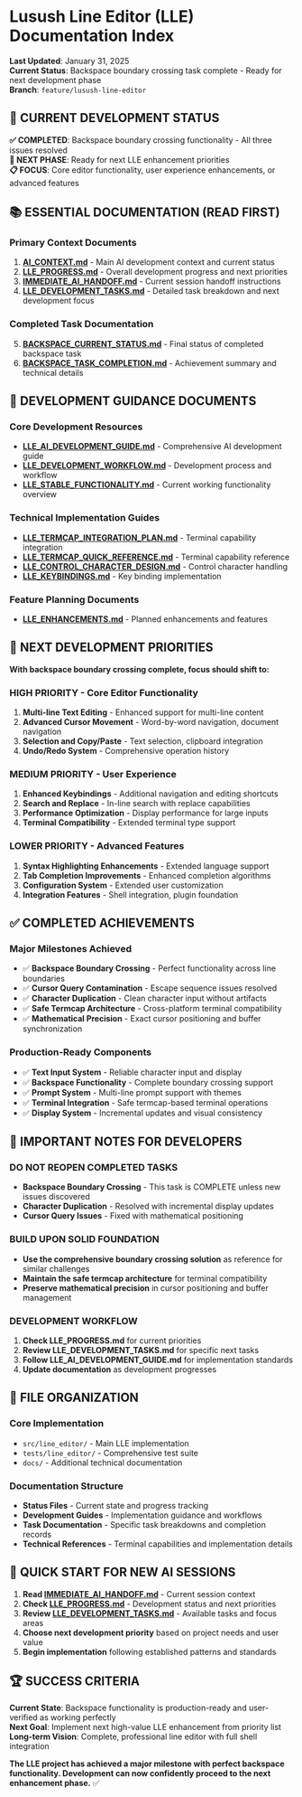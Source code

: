 # Lusush Line Editor (LLE) Documentation Index

**Last Updated**: January 31, 2025  
**Current Status**: Backspace boundary crossing task complete - Ready for next development phase  
**Branch**: `feature/lusush-line-editor`

## 🎉 **CURRENT DEVELOPMENT STATUS**

**✅ COMPLETED**: Backspace boundary crossing functionality - All three issues resolved  
**🚀 NEXT PHASE**: Ready for next LLE enhancement priorities  
**📋 FOCUS**: Core editor functionality, user experience enhancements, or advanced features

## 📚 **ESSENTIAL DOCUMENTATION (READ FIRST)**

### **Primary Context Documents**
1. **[AI_CONTEXT.md](AI_CONTEXT.md)** - Main AI development context and current status
2. **[LLE_PROGRESS.md](LLE_PROGRESS.md)** - Overall development progress and next priorities
3. **[IMMEDIATE_AI_HANDOFF.md](IMMEDIATE_AI_HANDOFF.md)** - Current session handoff instructions
4. **[LLE_DEVELOPMENT_TASKS.md](LLE_DEVELOPMENT_TASKS.md)** - Detailed task breakdown and next development focus

### **Completed Task Documentation**
5. **[BACKSPACE_CURRENT_STATUS.md](BACKSPACE_CURRENT_STATUS.md)** - Final status of completed backspace task
6. **[BACKSPACE_TASK_COMPLETION.md](BACKSPACE_TASK_COMPLETION.md)** - Achievement summary and technical details

## 🚀 **DEVELOPMENT GUIDANCE DOCUMENTS**

### **Core Development Resources**
- **[LLE_AI_DEVELOPMENT_GUIDE.md](LLE_AI_DEVELOPMENT_GUIDE.md)** - Comprehensive AI development guide
- **[LLE_DEVELOPMENT_WORKFLOW.md](LLE_DEVELOPMENT_WORKFLOW.md)** - Development process and workflow
- **[LLE_STABLE_FUNCTIONALITY.md](LLE_STABLE_FUNCTIONALITY.md)** - Current working functionality overview

### **Technical Implementation Guides**
- **[LLE_TERMCAP_INTEGRATION_PLAN.md](LLE_TERMCAP_INTEGRATION_PLAN.md)** - Terminal capability integration
- **[LLE_TERMCAP_QUICK_REFERENCE.md](LLE_TERMCAP_QUICK_REFERENCE.md)** - Terminal capability reference
- **[LLE_CONTROL_CHARACTER_DESIGN.md](LLE_CONTROL_CHARACTER_DESIGN.md)** - Control character handling
- **[LLE_KEYBINDINGS.md](LLE_KEYBINDINGS.md)** - Key binding implementation

### **Feature Planning Documents**
- **[LLE_ENHANCEMENTS.md](LLE_ENHANCEMENTS.md)** - Planned enhancements and features

## 🎯 **NEXT DEVELOPMENT PRIORITIES**

**With backspace boundary crossing complete, focus should shift to:**

### **HIGH PRIORITY - Core Editor Functionality**
1. **Multi-line Text Editing** - Enhanced support for multi-line content
2. **Advanced Cursor Movement** - Word-by-word navigation, document navigation  
3. **Selection and Copy/Paste** - Text selection, clipboard integration
4. **Undo/Redo System** - Comprehensive operation history

### **MEDIUM PRIORITY - User Experience**
1. **Enhanced Keybindings** - Additional navigation and editing shortcuts
2. **Search and Replace** - In-line search with replace capabilities
3. **Performance Optimization** - Display performance for large inputs
4. **Terminal Compatibility** - Extended terminal type support

### **LOWER PRIORITY - Advanced Features**
1. **Syntax Highlighting Enhancements** - Extended language support
2. **Tab Completion Improvements** - Enhanced completion algorithms
3. **Configuration System** - Extended user customization
4. **Integration Features** - Shell integration, plugin foundation

## ✅ **COMPLETED ACHIEVEMENTS**

### **Major Milestones Achieved**
- ✅ **Backspace Boundary Crossing** - Perfect functionality across line boundaries
- ✅ **Cursor Query Contamination** - Escape sequence issues resolved
- ✅ **Character Duplication** - Clean character input without artifacts
- ✅ **Safe Termcap Architecture** - Cross-platform terminal compatibility
- ✅ **Mathematical Precision** - Exact cursor positioning and buffer synchronization

### **Production-Ready Components**
- ✅ **Text Input System** - Reliable character input and display
- ✅ **Backspace Functionality** - Complete boundary crossing support
- ✅ **Prompt System** - Multi-line prompt support with themes
- ✅ **Terminal Integration** - Safe termcap-based terminal operations
- ✅ **Display System** - Incremental updates and visual consistency

## 🚨 **IMPORTANT NOTES FOR DEVELOPERS**

### **DO NOT REOPEN COMPLETED TASKS**
- **Backspace Boundary Crossing** - This task is COMPLETE unless new issues discovered
- **Character Duplication** - Resolved with incremental display updates
- **Cursor Query Issues** - Fixed with mathematical positioning

### **BUILD UPON SOLID FOUNDATION**
- **Use the comprehensive boundary crossing solution** as reference for similar challenges
- **Maintain the safe termcap architecture** for terminal compatibility
- **Preserve mathematical precision** in cursor positioning and buffer management

### **DEVELOPMENT WORKFLOW**
1. **Check LLE_PROGRESS.md** for current priorities
2. **Review LLE_DEVELOPMENT_TASKS.md** for specific next tasks
3. **Follow LLE_AI_DEVELOPMENT_GUIDE.md** for implementation standards
4. **Update documentation** as development progresses

## 📁 **FILE ORGANIZATION**

### **Core Implementation**
- `src/line_editor/` - Main LLE implementation
- `tests/line_editor/` - Comprehensive test suite
- `docs/` - Additional technical documentation

### **Documentation Structure**
- **Status Files** - Current state and progress tracking
- **Development Guides** - Implementation guidance and workflows  
- **Task Documentation** - Specific task breakdowns and completion records
- **Technical References** - Terminal capabilities and implementation details

## 🎯 **QUICK START FOR NEW AI SESSIONS**

1. **Read [IMMEDIATE_AI_HANDOFF.md](IMMEDIATE_AI_HANDOFF.md)** - Current session context
2. **Check [LLE_PROGRESS.md](LLE_PROGRESS.md)** - Development status and next priorities
3. **Review [LLE_DEVELOPMENT_TASKS.md](LLE_DEVELOPMENT_TASKS.md)** - Available tasks and focus areas
4. **Choose next development priority** based on project needs and user value
5. **Begin implementation** following established patterns and standards

## 🏆 **SUCCESS CRITERIA**

**Current State**: Backspace functionality is production-ready and user-verified as working perfectly  
**Next Goal**: Implement next high-value LLE enhancement from priority list  
**Long-term Vision**: Complete, professional line editor with full shell integration

**The LLE project has achieved a major milestone with perfect backspace functionality. Development can now confidently proceed to the next enhancement phase.** ✅